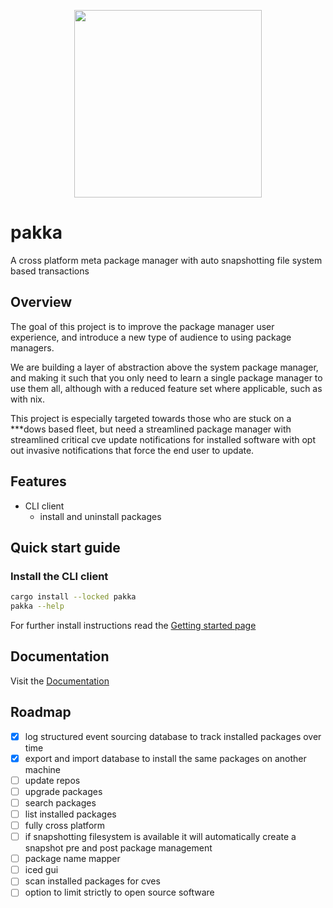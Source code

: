 <p align="center">
  <a href="https://github.com/kruserr/rustic-reader" target="_blank">
    <img width="300" src="https://raw.githubusercontent.com/kruserr/rustic-reader/main/assets/logo/logo.svg">
  </a>
</p>

# pakka
A cross platform meta package manager with auto snapshotting file system based transactions

## Overview
The goal of this project is to improve the package manager user experience, and introduce a new type of audience to using package managers.

We are building a layer of abstraction above the system package manager, and making it such that you only need to learn a single package manager to use them all, although with a reduced feature set where applicable, such as with nix.

This project is especially targeted towards those who are stuck on a ***dows based fleet, but need a streamlined package manager with streamlined critical cve update notifications for installed software with opt out invasive notifications that force the end user to update.

## Features
- CLI client
  - install and uninstall packages

## Quick start guide
### Install the CLI client
```sh
cargo install --locked pakka
pakka --help
```

For further install instructions read the [Getting started page](https://github.com/kruserr/pakka/tree/master/docs/pages/getting-started.md)

## Documentation
Visit the [Documentation](https://github.com/kruserr/pakka/tree/master/docs/README.md)

## Roadmap
- [x] log structured event sourcing database to track installed packages over time
- [x] export and import database to install the same packages on another machine
- [ ] update repos
- [ ] upgrade packages
- [ ] search packages
- [ ] list installed packages
- [ ] fully cross platform
- [ ] if snapshotting filesystem is available it will automatically create a snapshot pre and post package management
- [ ] package name mapper
- [ ] iced gui
- [ ] scan installed packages for cves
- [ ] option to limit strictly to open source software
<!-- - [ ]  -->
